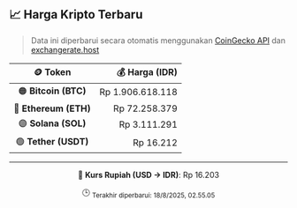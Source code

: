 

<!-- HARGA_KRIPTO -->
## 📈 Harga Kripto Terbaru

> Data ini diperbarui secara otomatis menggunakan [CoinGecko API](https://www.coingecko.com/) dan [exchangerate.host](https://exchangerate.host/)

<div align="center">

| 🪙 Token | 💰 Harga (IDR) |
|:------:|---------------:|
| 🟠 **Bitcoin (BTC)**   | Rp 1.906.618.118 |
| 🔵 **Ethereum (ETH)**  | Rp 72.258.379 |
| 🟣 **Solana (SOL)**    | Rp 3.111.291 |
| 🟢 **Tether (USDT)**   | Rp 16.212 |

---

💱 **Kurs Rupiah (USD → IDR)**: Rp 16.203

🕒 <sub>Terakhir diperbarui: 18/8/2025, 02.55.05</sub>

</div>
<!-- /HARGA_KRIPTO -->